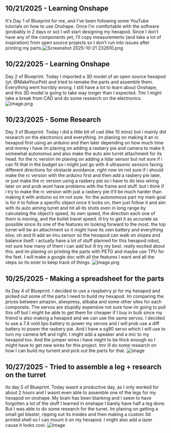 <!--
  ===================    !!READ THIS NOTICE!!   ====================
  DO NOT edit this file manually. Your changes WILL BE OVERWRITTEN!
  This journal is auto generated and updated by Hack Club Blueprint.
  To edit this file, please edit your journal entries on Blueprint.
  ==================================================================
-->

## 10/21/2025 - Learning Onshape  

It's Day 1 of Blueprint for me, and I’ve been following some YouTube tutorials on how to use Onshape. Once I’m comfortable with the software (probably in 2 days or so) I will start designing my hexapod. Since I don’t have any of the components yet, I’ll copy measurements (and take a lot of inspiration) from open source projects so I don’t run into issues after printing my parts.![Screenshot 2025-10-21 232610.png](https://blueprint.hackclub.com/user-attachments/blobs/proxy/eyJfcmFpbHMiOnsiZGF0YSI6NDI4NiwicHVyIjoiYmxvYl9pZCJ9fQ==--95b7541d95ece8a2d051ec4d87090fa09261251b/Screenshot%202025-10-21%20232610.png)

  

## 10/22/2025 - Learning Onshape  

Day 2 of Blueprint. Today I imported a 3D model of an open source hexapod (yt: @MakeYourPet) and tried to remake the parts and assemble them. Everything went horribly wrong. I still have a lot to learn about Onshape, and this 3D model is going to take way longer than I expected. Tmr I might take a break from CAD and do some research on the electronics. ![image.png](https://blueprint.hackclub.com/user-attachments/blobs/proxy/eyJfcmFpbHMiOnsiZGF0YSI6NDYyNCwicHVyIjoiYmxvYl9pZCJ9fQ==--426b7632d65d899d35ab735de5f51bfb80c6a1dc/image.png)  

## 10/23/2025 - Some Research   

Day 3 of Blueprint. Today i did a little bit of cad (like 10 mins) but i mainly did research on the electronics and everything. im planing on making it an rc hexapod first using an arduino and then later depending on how much time and money i have im planing on adding a rasbery pie and camera to make it somewhat autonomus and also make the auto aim turret attachment for its head. for the rc version im planing on adding a lidar sensor but not sure if i can fit that in the budget so i might just go with 4 ultrasonic sensors facing different directions for obstacle avoidance. right now im not sure if i should make the rc version with the arduino first and then add a rasbery pie later, or just make the rc version using a rasbery pie so i have to do less wiring later on and prob wont have problems with the frame and stuff. but i think if i try to make the rc version with just a rasbery pie it’ll be much harder than making it with arduino so im not sure. for the autonomous part my main goal is for it to follow a specific object once it locks on, then just follow it and aim with its auto aiming turret and hit all its shots even in long range by calculating the object’s speed, its own speed, the direction each one of them is moving, and the bullet travel speed. ill try to get it as accurate as possible since its one of the features im looking forward to the most. the top turret will be an attachment so it might have its own battery and everything else, oh and ill add an imu sensor so the hexapod can walk on slopes and balance itself. i actually have a lot of stuff planned for this hexapod robot, not sure how many of them i can add but ill try my best. really excited about this. and im planing on printing the parts with PETG and maybe use TPU for the feet. I will make a google doc with all the features I want and all the steps so its ezier to keep track of things.  ![image.png](https://blueprint.hackclub.com/user-attachments/blobs/proxy/eyJfcmFpbHMiOnsiZGF0YSI6NTAwMiwicHVyIjoiYmxvYl9pZCJ9fQ==--b354f2257457c09fdf9325eb99fb46542bfa9436/image.png)

  

## 10/25/2025 - Making a spreadsheet for the parts   

Its Day 4 of Blueprint. I decided to use a raspberry pi for my hexapod and picked out some of the parts I need to build my hexapod. Im comparing the prices between amazon, aliexpress, alibaba and some other sites for each componets. The servos are stupidly expensive not sure how im going to pull this off but I might be able to get them for cheaper if I buy in bulk since my friend is also making a hexapod and we can use the same servos. I decided to use a 7.4 vold lipo battery to power my servos and I will prob use a diff battery to power the rasbery pie. And I have a sg90 servo which I will use to turn my camera left and right. I might add a speaker and a mic to my hexapod too. And the jumper wires i have might to be thick enough so I might have to get new wires for this project. tmr ill do some research on how I can build my turrent and pick out the parts for that. ![image](https://blueprint.hackclub.com/user-attachments/blobs/proxy/eyJfcmFpbHMiOnsiZGF0YSI6NTYxOCwicHVyIjoiYmxvYl9pZCJ9fQ==--121d6c59533929202a0addb091979020dc0f441b/image.png)
  

## 10/27/2025 - Tried to assemble a leg + research on the turret   

Its day 5 of Blueprint. Today wasnt a productive day, as I only worked for about 2 hours and I wasnt even able to assemble one of the legs for my hexapod on onshape. My brain has been blanking and I seem to have forgotten a lot of the stuff I learned in onshape I barely have half a leg done. But I was able to do some research for the turret. Im planing on getting a small gel blaster, ripping out its insides and then making a custom 3d printed shell so I can mount it on my hexapod. I might also add a lazer cause it looks cool. ![image](https://blueprint.hackclub.com/user-attachments/blobs/proxy/eyJfcmFpbHMiOnsiZGF0YSI6NjEzMCwicHVyIjoiYmxvYl9pZCJ9fQ==--d4f5294de402eeb2d427ac0e7828f630352a5019/image.png)
  

